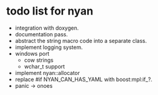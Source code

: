 todo list for nyan
==================

- integration with doxygen.
- documentation pass.
- abstract the string macro code into a separate class.
- implement logging system.
- windows port
  - cow strings
  - wchar_t support
- implement nyan::allocator
- replace #if NYAN_CAN_HAS_YAML with boost:mpl:if_?.
- panic -> onoes

